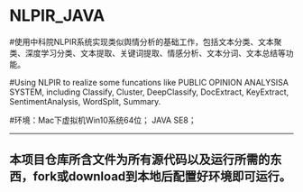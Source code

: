 #  NLPIR_JAVA

#使用中科院NLPIR系统实现类似舆情分析的基础工作，包括文本分类、文本聚类、深度学习分类、文本提取、关键词提取、情感分析、文本分词、文本总结等功能。

#Using NLPIR to realize some funcations like PUBLIC OPINION ANALYSISA SYSTEM, including Classify, Cluster, DeepClassify, DocExtract, KeyExtract, SentimentAnalysis, WordSplit, Summary.

#环境：Mac下虚拟机Win10系统64位； JAVA SE8；

--------------------------------------------------------------------------------
## 本项目仓库所含文件为所有源代码以及运行所需的东西，fork或download到本地后配置好环境即可运行。
